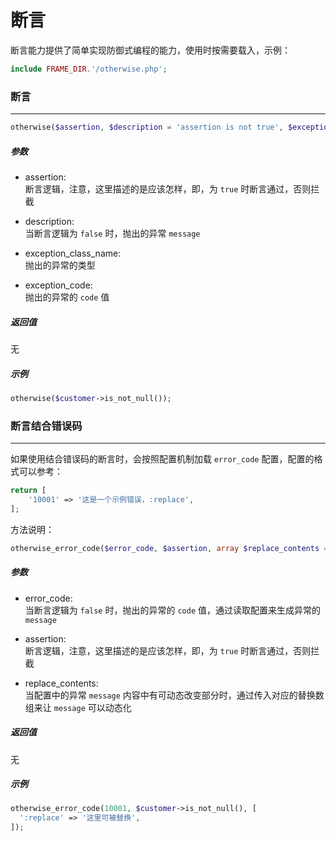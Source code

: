# 断言

断言能力提供了简单实现防御式编程的能力，使用时按需要载入，示例：
```php
include FRAME_DIR.'/otherwise.php';
```










### 断言
----
```php
otherwise($assertion, $description = 'assertion is not true', $exception_class_name = 'Exception', $exception_code = 0)
```
##### 参数
- assertion:  
    断言逻辑，注意，这里描述的是应该怎样，即，为 `true` 时断言通过，否则拦截

- description:  
    当断言逻辑为 `false` 时，抛出的异常 `message`

- exception_class_name:  
    抛出的异常的类型

- exception_code:  
    抛出的异常的 `code` 值

##### 返回值
无

##### 示例
```php
otherwise($customer->is_not_null());
```














### 断言结合错误码
----
如果使用结合错误码的断言时，会按照配置机制加载 `error_code` 配置，配置的格式可以参考：

```php
return [
    '10001' => '这是一个示例错误，:replace',
];
```

方法说明：
```php
otherwise_error_code($error_code, $assertion, array $replace_contents = [])
```
##### 参数
- error_code:  
    当断言逻辑为 `false` 时，抛出的异常的 `code` 值，通过读取配置来生成异常的 `message`

- assertion:  
    断言逻辑，注意，这里描述的是应该怎样，即，为 `true` 时断言通过，否则拦截

- replace_contents:  
    当配置中的异常 `message` 内容中有可动态改变部分时，通过传入对应的替换数组来让 `message` 可以动态化

##### 返回值
无

##### 示例
```php
otherwise_error_code(10001, $customer->is_not_null(), [
  ':replace' => '这里可被替换',
]);
```
